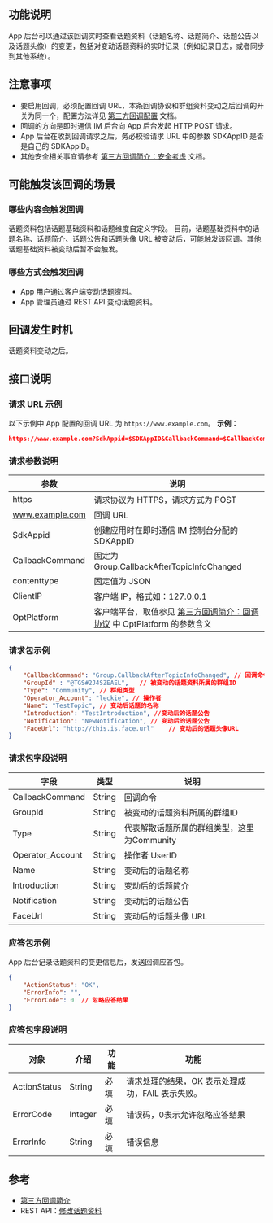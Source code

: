## 功能说明
App 后台可以通过该回调实时查看话题资料（话题名称、话题简介、话题公告以及话题头像）的变更，包括对变动话题资料的实时记录（例如记录日志，或者同步到其他系统）。

## 注意事项

- 要启用回调，必须配置回调 URL，本条回调协议和群组资料变动之后回调的开关为同一个，配置方法详见 [第三方回调配置](https://cloud.tencent.com/document/product/269/32431) 文档。
- 回调的方向是即时通信 IM 后台向 App 后台发起 HTTP POST 请求。
- App 后台在收到回调请求之后，务必校验请求 URL 中的参数 SDKAppID 是否是自己的 SDKAppID。
- 其他安全相关事宜请参考 [第三方回调简介：安全考虑](https://cloud.tencent.com/document/product/269/1522#.E5.AE.89.E5.85.A8.E8.80.83.E8.99.91) 文档。

## 可能触发该回调的场景

### 哪些内容会触发回调

话题资料包括话题基础资料和话题维度自定义字段。
目前，话题基础资料中的话题名称、话题简介、话题公告和话题头像 URL 被变动后，可能触发该回调。其他话题基础资料被变动后暂不会触发。

### 哪些方式会触发回调

- App 用户通过客户端变动话题资料。
- App 管理员通过 REST API 变动话题资料。

## 回调发生时机

话题资料变动之后。

## 接口说明

### 请求 URL 示例

以下示例中 App 配置的回调 URL 为 `https://www.example.com`。
**示例：**

```json
https://www.example.com?SdkAppid=$SDKAppID&CallbackCommand=$CallbackCommand&contenttype=json&ClientIP=$ClientIP&OptPlatform=$OptPlatform
```

### 请求参数说明

| 参数 | 说明 |
| --- | --- |
| https | 请求协议为 HTTPS，请求方式为 POST |
| www.example.com | 回调 URL |
| SdkAppid | 创建应用时在即时通信 IM 控制台分配的 SDKAppID |
| CallbackCommand | 固定为 Group.CallbackAfterTopicInfoChanged |
| contenttype | 固定值为 JSON |
| ClientIP | 客户端 IP，格式如：127.0.0.1 |
| OptPlatform | 客户端平台，取值参见 [第三方回调简介：回调协议](https://cloud.tencent.com/document/product/269/1522#.E5.9B.9E.E8.B0.83.E5.8D.8F.E8.AE.AE) 中 OptPlatform 的参数含义 |

### 请求包示例

```json
{
    "CallbackCommand": "Group.CallbackAfterTopicInfoChanged", // 回调命令
    "GroupId" : "@TGS#2J4SZEAEL",	// 被变动的话题资料所属的群组ID
    "Type": "Community", // 群组类型
    "Operator_Account": "leckie", // 操作者
    "Name":	"TestTopic", // 变动后话题的名称
    "Introduction": "TestIntroduction", //变动后的话题公告
    "Notification": "NewNotification", // 变动后的话题公告
    "FaceUrl": "http://this.is.face.url"	// 变动后的话题头像URL
}
```

### 请求包字段说明

| 字段 | 类型 | 说明 |
| --- | --- | --- |
| CallbackCommand | String | 回调命令 |
| GroupId | String | 被变动的话题资料所属的群组ID |
| Type | String | 代表解散话题所属的群组类型，这里为Community |
| Operator_Account | String | 操作者 UserID |
| Name | String | 变动后的话题名称 |
| Introduction | String | 变动后的话题简介 |
| Notification | String | 变动后的话题公告 |
| FaceUrl | String | 变动后的话题头像 URL |

### 应答包示例

App 后台记录话题资料的变更信息后，发送回调应答包。

```json
{
    "ActionStatus": "OK",
    "ErrorInfo": "",
    "ErrorCode": 0  // 忽略应答结果
}
```

### 应答包字段说明

| 对象 | 介绍 | 功能 | 功能 |
| --- | --- | --- | --- |
| ActionStatus | String | 必填 | 请求处理的结果，OK 表示处理成功，FAIL 表示失败。 |
| ErrorCode | Integer | 必填 | 错误码，0表示允许忽略应答结果 |
| ErrorInfo | String | 必填 | 错误信息 |

## 参考

- [第三方回调简介](https://cloud.tencent.com/document/product/269/1522)
- REST API：[修改话题资料](https://cloud.tencent.com/document/product/269/78205)
